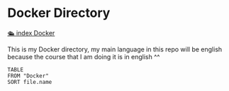 # Docker Directory
[🛳 index Docker](🛳%20index%20Docker.md)

This is my Docker directory, my main language in this repo will be english because the course that I am doing it is in english ^^

```dataview
TABLE
FROM "Docker"
SORT file.name
```

